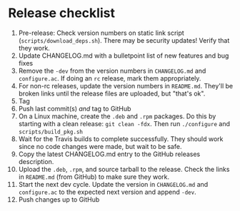 # Release checklist

  1. Pre-release: Check version numbers on static link script
     (`scripts/download_deps.sh`). There may be security updates! Verify that
     they work.
  2. Update CHANGELOG.md with a bulletpoint list of new features and bug fixes
  3. Remove the `-dev` from the version numbers in `CHANGELOG.md` and `configure.ac`. If
     doing an `rc` release, mark them appropriately.
  4. For non-rc releases, update the version numbers in `README.md`. They'll be
     broken links until the release files are uploaded, but "that's ok".
  5. Tag
  6. Push last commit(s) *and* tag to GitHub
  7. On a Linux machine, create the `.deb` and `.rpm` packages. Do this by
     starting with a clean release: `git clean -fdx`. Then run `./configure` and
     `scripts/build_pkg.sh`
  8. Wait for the Travis builds to complete successfully. They should work since
     no code changes were made, but wait to be safe.
  9. Copy the latest CHANGELOG.md entry to the GitHub releases description.
  10. Upload the `.deb`, `.rpm`, and source tarball to the release. Check the
     links in `README.md` (from GitHub) to make sure they work.
  11. Start the next dev cycle. Update the version in `CHANGELOG.md` and
      `configure.ac` to the expected next version and append `-dev`.
  12. Push changes up to GitHub


